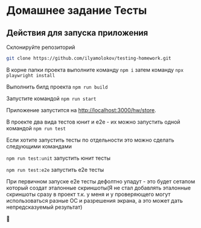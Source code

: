 # Домашнее задание Тесты

## Действия для запуска приложения

Склонируйте репозиторий 

```bash
git clone https://github.com/ilyamolokov/testing-homework.git
```

В корне папки проекта выполните команду `npm i` затем команду `npx playwright install`

Выполнить билд проекта `npm run build`

Запустите командой `npm run start`

Приложение запустится на [http://localhost:3000/hw/store](http://localhost:3000/hw/store).

В проекте два вида тестов юнит и e2e - их можно запустить одной командой `npm run test`

Если хотите запустить тесты по отдельности это можно сделать следующими командами

`npm run test:unit` запустить юнит тесты

`npm run test:e2e` запустить e2e тесты

При первичном запуске е2е тесты дефолтно упадут - это будет сетапом который создат эталонные скриншоты(Я не стал добавлять эталонные скриншоты сразу в проект т.к. у меня и у проверяющего могут использоваться разные ОС и разрешения экрана, а это может дать непредсказуемый результат) 

🐘
